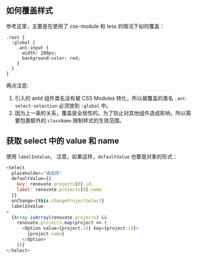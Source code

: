 ## 如何覆盖样式

参考这里，主要是在使用了 css-module 和 less 的情况下如何覆盖：

```less
.root {
  :global {
    .ant-input {
      width: 200px;
      background-color: red;
    }
  }
}
```

两点注意:

1. 引入的 antd 组件类名没有被 CSS Modules 转化，所以被覆盖的类名 `.ant-select-selection` 必须放到 `:global` 中。
2. 因为上一条的关系，覆盖是全局性的。为了防止对其他组件造成影响，所以需要包裹额外的 `className` 限制样式的生效范围。

## 获取 select 中的 value 和 name

使用 `labelInValue`， 注意，如果这样，`defaultValue` 也要是对象的形式：

```js
<Select
  placeholder="请选择"
  defaultValue={{
    key: renovate.projects[0].id,
    label: renovate.projects[0].name
  }}
  onChange={this.changeProjectSelect}
  labelInValue
>
  {Array.isArray(renovate.projects) &&
    renovate.projects.map(project => (
      <Option value={project.id} key={project.id}>
        {project.name}
      </Option>
    ))}
</Select>
```
